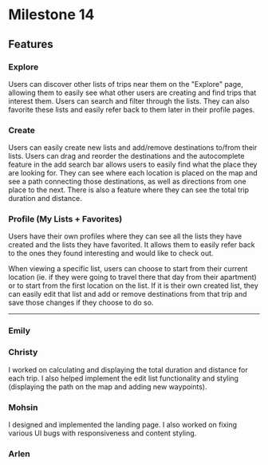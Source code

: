 # Milestone 14
## Features
### Explore
Users can discover other lists of trips near them on the "Explore" page, allowing them to easily see what other users are creating and find trips that interest them. Users can search and filter through the lists. They can also favorite these lists and easily refer back to them later in their profile pages.

### Create
Users can easily create new lists and add/remove destinations to/from their lists. Users can drag and reorder the destinations and the autocomplete feature in the add search bar allows users to easily find what the place they are looking for. They can see where each location is placed on the map and see a path connecting those destinations, as well as directions from one place to the next. There is also a feature where they can see the total trip duration and distance.

### Profile (My Lists + Favorites)
Users have their own profiles where they can see all the lists they have created and the lists they have favorited. It allows them to easily refer back to the ones they found interesting and would like to check out.

When viewing a specific list, users can choose to start from their current location (ie. if they were going to travel there that day from their apartment) or to start from the first location on the list. If it is their own created list, they can easily edit that list and add or remove destinations from that trip and save those changes if they choose to do so.

<hr>

### Emily

### Christy
I worked on calculating and displaying the total duration and distance for each trip. I also helped implement the edit list functionality and styling (displaying the path on the map and adding new waypoints).

### Mohsin
I designed and implemented the landing page. I also worked on fixing various UI bugs with responsiveness and content styling.

### Arlen
